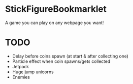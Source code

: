 # StickFigureBookmarklet
A game you can play on any webpage you want!

# TODO
- Delay before coins spawn (at start & after collecting one)
- Particle effect when coin spawns/gets collected
- Jetpack
- Huge jump unicorns
- Enemies

